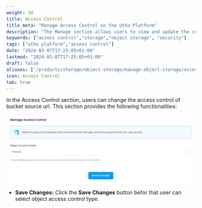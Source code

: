```yaml
---
weight: 30
title: Access Control
title_meta: "Manage Access Control on the Utho Platform"
description: "The Manage section allows users to view and update the configuration of their deployed Access Controls. This section provides a comprehensive interface to manage Access Control users, configure firewalls, and destroy Access Control instances."
keywords: ["access control","storage","object storage", "security"]
tags: ["utho platform","access control"]
date: "2024-03-07T17:25:05+01:00"
lastmod: "2024-03-07T17:25:05+01:00"
draft: false 
aliases: ['/products/storage/object-storage/manage-object-storage/access-control']
icon: Access Control
tab: true
---
```

 

In the Access Control section, users can change the access control of bucket source url. This section provides the following functionalities:

![Utho-objectStorage-manageAccessControl](image/Utho-objectStorage-manageAccessControl.png)

* **Save Changes:** Click the **Save Changes** button befor that user can select object access control type.


